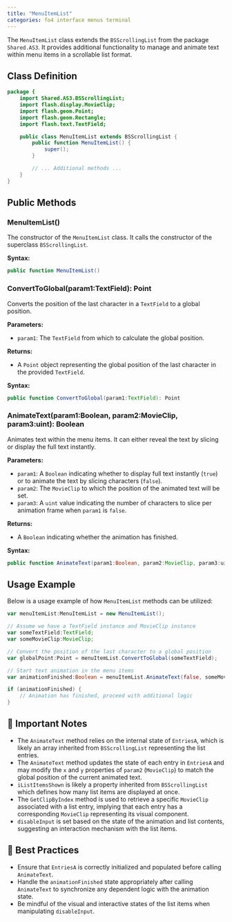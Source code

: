 ```yaml
---
title: "MenuItemList"
categories: fo4 interface menus terminal
---
```


The `MenuItemList` class extends the `BSScrollingList` from the package `Shared.AS3`.
It provides additional functionality to manage and animate text within menu items in a scrollable list format.

## Class Definition

```actionscript
package {
    import Shared.AS3.BSScrollingList;
    import flash.display.MovieClip;
    import flash.geom.Point;
    import flash.geom.Rectangle;
    import flash.text.TextField;

    public class MenuItemList extends BSScrollingList {
        public function MenuItemList() {
            super();
        }

        // ... Additional methods ...
    }
}
```

## Public Methods

### MenuItemList()

The constructor of the `MenuItemList` class. It calls the constructor of the superclass `BSScrollingList`.

**Syntax:**

```actionscript
public function MenuItemList()
```

### ConvertToGlobal(param1:TextField): Point

Converts the position of the last character in a `TextField` to a global position.

**Parameters:**

- `param1`: The `TextField` from which to calculate the global position.

**Returns:**

- A `Point` object representing the global position of the last character in the provided `TextField`.

**Syntax:**

```actionscript
public function ConvertToGlobal(param1:TextField): Point
```

### AnimateText(param1:Boolean, param2:MovieClip, param3:uint): Boolean

Animates text within the menu items. It can either reveal the text by slicing or display the full text instantly.

**Parameters:**

- `param1`: A `Boolean` indicating whether to display full text instantly (`true`) or to animate the text by slicing characters (`false`).
- `param2`: The `MovieClip` to which the position of the animated text will be set.
- `param3`: A `uint` value indicating the number of characters to slice per animation frame when `param1` is `false`.

**Returns:**

- A `Boolean` indicating whether the animation has finished.

**Syntax:**

```actionscript
public function AnimateText(param1:Boolean, param2:MovieClip, param3:uint): Boolean
```

## Usage Example

Below is a usage example of how `MenuItemList` methods can be utilized:

```actionscript
var menuItemList:MenuItemList = new MenuItemList();

// Assume we have a TextField instance and MovieClip instance
var someTextField:TextField;
var someMovieClip:MovieClip;

// Convert the position of the last character to a global position
var globalPoint:Point = menuItemList.ConvertToGlobal(someTextField);

// Start text animation in the menu items
var animationFinished:Boolean = menuItemList.AnimateText(false, someMovieClip, 1);

if (animationFinished) {
    // Animation has finished, proceed with additional logic
}
```

## 📌 Important Notes

- The `AnimateText` method relies on the internal state of `EntriesA`, which is likely an array inherited from `BSScrollingList` representing the list entries.
- The `AnimateText` method updates the state of each entry in `EntriesA` and may modify the `x` and `y` properties of `param2` (`MovieClip`) to match the global position of the current animated text.
- `iListItemsShown` is likely a property inherited from `BSScrollingList` which defines how many list items are displayed at once.
- The `GetClipByIndex` method is used to retrieve a specific `MovieClip` associated with a list entry, implying that each entry has a corresponding `MovieClip` representing its visual component.
- `disableInput` is set based on the state of the animation and list contents, suggesting an interaction mechanism with the list items.

## 📖 Best Practices

- Ensure that `EntriesA` is correctly initialized and populated before calling `AnimateText`.
- Handle the `animationFinished` state appropriately after calling `AnimateText` to synchronize any dependent logic with the animation state.
- Be mindful of the visual and interactive states of the list items when manipulating `disableInput`.
